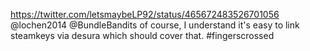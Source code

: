 https://twitter.com/letsmaybeLP92/status/465672483526701056 @lochen2014 @BundleBandits of course, I understand it's easy to link steamkeys via desura which should cover that. #fingerscrossed
